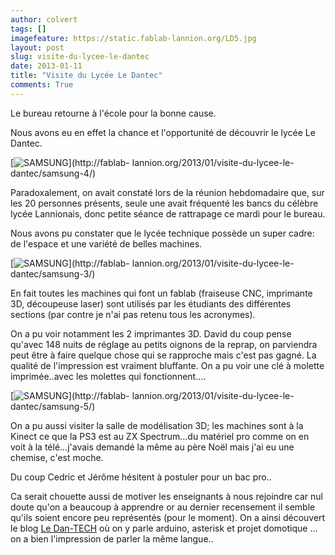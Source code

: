 ```yaml
---
author: colvert
tags: []
imagefeature: https://static.fablab-lannion.org/LD5.jpg
layout: post
slug: visite-du-lycee-le-dantec
date: 2013-01-11
title: "Visite du Lycée Le Dantec"
comments: True
---
```

Le bureau retourne à l'école pour la bonne cause.



Nous avons eu en effet la chance et l'opportunité de découvrir le lycée Le
Dantec.

[![SAMSUNG](https://static.fablab-lannion.org/LD5-300x225.jpg)](http://fablab-
lannion.org/2013/01/visite-du-lycee-le-dantec/samsung-4/)

Paradoxalement, on avait constaté lors de la réunion hebdomadaire que, sur les
20 personnes présents, seule une avait fréquenté les bancs du célèbre lycée
Lannionais, donc petite séance de rattrapage ce mardi pour le bureau.

Nous avons pu constater que le lycée technique possède un super cadre: de
l'espace et une variété de belles machines.

[![SAMSUNG](https://static.fablab-lannion.org/LD7-300x225.jpg)](http://fablab-
lannion.org/2013/01/visite-du-lycee-le-dantec/samsung-3/)

En fait toutes les machines qui font un fablab (fraiseuse CNC, imprimante 3D,
découpeuse laser) sont utilisés par les étudiants des différentes sections
(par contre je n'ai pas retenu tous les acronymes).

On a pu voir notamment les 2 imprimantes 3D. David du coup pense qu'avec 148
nuits de réglage au petits oignons de la reprap, on parviendra peut être à
faire quelque chose qui se rapproche mais c'est pas gagné. La qualité de
l'impression est vraiment bluffante. On a pu voir une clé à molette
imprimée..avec les molettes qui fonctionnent….

[![SAMSUNG](https://static.fablab-lannion.org/LD10-300x225.jpg)](http://fablab-
lannion.org/2013/01/visite-du-lycee-le-dantec/samsung-5/)

On a pu aussi visiter la salle de modélisation 3D; les machines sont à la
Kinect ce que la PS3 est au ZX Spectrum…du matériel pro comme on en voit à la
télé…j'avais demandé la même au père Noël mais j'ai eu une chemise, c'est
moche.

Du coup Cedric et Jérôme hésitent à postuler pour un bac pro..

Ca serait chouette aussi de motiver les enseignants à nous rejoindre car nul
doute qu'on a beaucoup à apprendre or au dernier recensement il semble qu'ils
soient encore peu représentés (pour le moment). On a ainsi découvert le blog
[Le Dan-TECH](http://www.lycee-ledantec.ac-rennes.fr/ledan-tech/) où on y
parle arduino, asterisk et projet domotique … on a bien l'impression de parler
la même langue..


